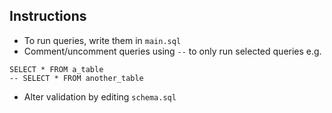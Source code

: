 ## Instructions

* To run queries, write them in ```main.sql```
* Comment/uncomment queries using ```--``` to only run selected queries e.g.
```
SELECT * FROM a_table
-- SELECT * FROM another_table
```
* Alter validation by editing ```schema.sql```